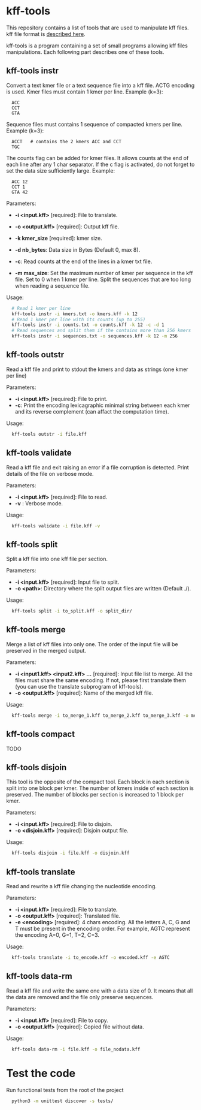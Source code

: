 # kff-tools

This repository contains a list of tools that are used to manipulate kff files.
kff file format is [described here](https://github.com/yoann-dufresne/kmer_file_format).

kff-tools is a program containing a set of small programs allowing kff files manipulations.
Each following part describes one of these tools.


## kff-tools instr

Convert a text kmer file or a text sequence file into a kff file. ACTG encoding is used.
Kmer files must contain 1 kmer per line.
Example (k=3):
```
  ACC
  CCT
  GTA
```
Sequence files must contains 1 sequence of compacted kmers per line.
Example (k=3):
```
  ACCT   # contains the 2 kmers ACC and CCT
  TGC
```
The counts flag can be added for kmer files.
It allows counts at the end of each line after any 1 char separator.
If the c flag is activated, do not forget to set the data size sufficiently large.
Example:
```
  ACC 12
  CCT 1
  GTA 42
```

Parameters:
* **-i &lt;input.kff&gt;** \[required\]: File to translate.
* **-o &lt;output.kff&gt;** \[required\]: Output kff file.
* **-k kmer_size** \[required\]: kmer size.

* **-d nb_bytes**: Data size in Bytes (Default 0, max 8).
* **-c**: Read counts at the end of the lines in a kmer txt file.
* **-m max_size**: Set the maximum number of kmer per sequence in the kff file. Set to 0 when 1 kmer per line. Split the sequences that are too long when reading a sequence file.



Usage:
```bash
  # Read 1 kmer per line
  kff-tools instr -i kmers.txt -o kmers.kff -k 12
  # Read 1 kmer per line with its counts (up to 255)
  kff-tools instr -i counts.txt -o counts.kff -k 12 -c -d 1
  # Read sequences and split them if the contains more than 256 kmers
  kff-tools instr -i sequences.txt -o sequences.kff -k 12 -m 256
```

## kff-tools outstr

Read a kff file and print to stdout the kmers and data as strings (one kmer per line)

Parameters:
* **-i &lt;input.kff&gt;** \[required\]: File to print.
* **-c**: Print the encoding lexicagraphic minimal string between each kmer and its reverse complement (can affact the computation time).

Usage:
```bash
  kff-tools outstr -i file.kff
```

## kff-tools validate

Read a kff file and exit raising an error if a file corruption is detected.
Print details of the file on verbose mode.

Parameters:
* **-i &lt;input.kff&gt;** \[required\]: File to read.
* **-v** : Verbose mode.

Usage:
```bash
  kff-tools validate -i file.kff -v
```


## kff-tools split

Split a kff file into one kff file per section.

Parameters:
* **-i &lt;input.kff&gt;** \[required\]: Input file to split.
* **-o &lt;path&gt;**: Directory where the split output files are written (Default ./).

Usage:
```bash
  kff-tools split -i to_split.kff -o split_dir/
```

## kff-tools merge

Merge a list of kff files into only one.
The order of the input file will be preserved in the merged output.

Parameters:
* **-i &lt;input1.kff&gt; &lt;input2.kff&gt; ...** \[required\]: Input file list to merge.
All the files must share the same encoding.
If not, please first translate them (you can use the translate subprogram of kff-tools).
* **-o &lt;output.kff&gt;** \[required\]: Name of the merged kff file.

Usage:
```bash
  kff-tools merge -i to_merge_1.kff to_merge_2.kff to_merge_3.kff -o merged.kff
```


## kff-tools compact

TODO

## kff-tools disjoin

This tool is the opposite of the compact tool.
Each block in each section is split into one block per kmer.
The number of kmers inside of each section is preserved.
The number of blocks per section is increased to 1 block per kmer.

Parameters:
* **-i &lt;input.kff&gt;** \[required\]: File to disjoin.
* **-o &lt;disjoin.kff&gt;** \[required\]: Disjoin output file.

Usage:
```bash
  kff-tools disjoin -i file.kff -o disjoin.kff
```



## kff-tools translate

Read and rewrite a kff file changing the nucleotide encoding.

Parameters:
* **-i &lt;input.kff&gt;** \[required\]: File to translate.
* **-o &lt;output.kff&gt;** \[required\]: Translated file.
* **-e &lt;encoding&gt;** \[required\]: 4 chars encoding. All the letters A, C, G and T must be present in the encoding order.
For example, AGTC represent the encoding A=0, G=1, T=2, C=3.

Usage:
```bash
  kff-tools translate -i to_encode.kff -o encoded.kff -e AGTC
```

## kff-tools data-rm

Read a kff file and write the same one with a data size of 0.
It means that all the data are removed and the file only preserve sequences.

Parameters:
* **-i &lt;input.kff&gt;** \[required\]: File to copy.
* **-o &lt;output.kff&gt;** \[required\]: Copied file without data.

Usage:
```bash
  kff-tools data-rm -i file.kff -o file_nodata.kff
```




# Test the code

Run functional tests from the root of the project

```bash
  python3 -m unittest discover -s tests/
```
